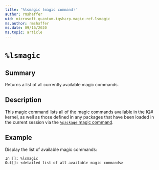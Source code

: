 ```yaml
---
title: '%lsmagic (magic command)'
author: rmshaffer
uid: microsoft.quantum.iqsharp.magic-ref.lsmagic
ms.author: rmshaffer
ms.date: 09/16/2020
ms.topic: article
---
```


<!--
    NB: This file has been automatically generated from Microsoft.Quantum.IQSharp.Kernel.dll,
        please do not manually edit it.

    [DEBUG] JSON source:
        {"Name": "%lsmagic", "Documentation": {"Summary": "Returns a list of all currently available magic commands.", "Full": null, "Description": "\r\nThis magic command lists all of the magic commands available in the IQ# kernel,\r\nas well as those defined in any packages that have been loaded in the current\r\nsession via the [`%package` magic command](https://docs.microsoft.com/qsharp/api/iqsharp-magic/package).\r\n                ", "Remarks": null, "Examples": ["\r\nDisplay the list of available magic commands:\r\n```\r\nIn []: %lsmagic\r\nOut[]: <detailed list of all available magic commands>\r\n```\r\n                    "], "SeeAlso": null}, "AssemblyName": "Microsoft.Quantum.IQSharp.Kernel"}
-->

# `%lsmagic`

## Summary

Returns a list of all currently available magic commands.

## Description

This magic command lists all of the magic commands available in the IQ# kernel,
as well as those defined in any packages that have been loaded in the current
session via the [`%package` magic command](https://docs.microsoft.com/qsharp/api/iqsharp-magic/package).

## Example

Display the list of available magic commands:
```
In []: %lsmagic
Out[]: <detailed list of all available magic commands>
```
